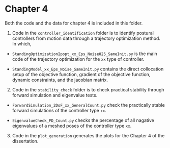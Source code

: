 # Chapter 4

Both the code and the data for chapter 4 is included in this folder.

1. Code in the `controller_identification` folder is to identify postural controllers from motion data through a trajectory optimization method. In which,

* `StandingOptimizationIpopt_xx_Eps_Noise025_SameInit.py` is the main code of the trajectory optimization for the `xx` type of controller.

* `StandingModel_xx_Eps_Noise_SameInit.py` contains the direct collocation setup of the objective function, gradient of the objective function, dynamic constraints, and the jacobian matrix.

2. Code in the `stability_check` folder is to check practical stability through forward simulation and eigenvalue tests.

* `ForwardSimulation_2DoF_xx_GeneralCount.py` check the practically stable forward simulations of the controller type `xx`.

* `EigenvalueCheck_PD_Count.py` checks the percentage of all nagative eigenvalues of a meshed poses of the controller type `xx`.

3. Code in the `plot_generation` generates the plots for the Chapter 4 of the dissertation.







